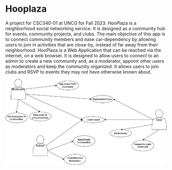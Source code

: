 # Hooplaza
A project for CSC340-01 at UNCG for Fall 2023.
HooPlaza is a neighborhood social networking service. It is designed as a community hub for events, community projects, and clubs. The main objective of this app is to connect community members and ease car-dependency by allowing users to join in activities that are close-by, instead of far away from their neighborhood. HooPlaza is a Web Application that can be reached via the internet, on a web browser. It is designed to allow users to connect to an admin to create a new community and, as a moderator, appoint other users as moderators and keep the community organized. It allows users to join clubs and RSVP to events they may not have otherwise known about. 

![project proposal diaagram](/ProjectProposal.png)
